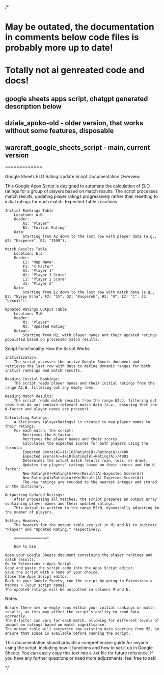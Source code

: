 /*

# May be outated, the documentation in comments below code files is probably more up to date!

# Totally not ai genreated code and docs!

## google sheets apps script, chatgpt generated description below

## dziala_spoko-old - older version, that works without some features, disposable

## warcraft_google_sheets_script - main, current version

=============



Google Sheets ELO Rating Update Script Documentation
Overview

This Google Apps Script is designed to automate the calculation of ELO ratings for a group of players based on match results. The script processes match results, updating player ratings progressively rather than resetting to initial ratings for each match.
Expected Table Locations

    Initial Rankings Table
        Location: A:B
        Header:
            A1: "Player"
            B1: "Initial Rating"
        Data:
            Starting from A2 down to the last row with player data (e.g., A2: "Kacperek", B2: "1500").

    Match Results Table
        Location: E:J
        Header:
            E1: "Map Name"
            F1: "K Factor"
            G1: "Player 1"
            H1: "Player 1 Score"
            I1: "Player 2 Score"
            J1: "Player 2"
        Data:
            Starting from E2 down to the last row with match data (e.g., E2: "Wyspy Echa", F2: "15", G2: "Kacperek", H2: "0", I2: "1", J2: "Leśnik").

    Updated Ratings Output Table
        Location: M:N
        Header:
            M1: "Player"
            N1: "Updated Rating"
        Output:
            Starting from M2, with player names and their updated ratings populated based on processed match results.

Script Functionality
How the Script Works

    Initialization:
        The script accesses the active Google Sheets document and retrieves the last row with data to define dynamic ranges for both initial rankings and match results.

    Reading Initial Rankings:
        The script reads player names and their initial ratings from the range A2:B, filtering out any empty rows.

    Reading Match Results:
        The script reads match results from the range E2:J, filtering out rows that do not contain relevant match data (i.e., ensuring that the K-factor and player names are present).

    Calculating Ratings:
        A dictionary (playerRatings) is created to map player names to their ratings.
        For each match, the script:
            Retrieves the K-factor.
            Retrieves the player names and their scores.
            Calculates the expected scores for both players using the formula:
            Expected Score(A)=11+10(Rating(B)−Rating(A))/400
            Expected Score(A)=1+10(Rating(B)−Rating(A))/4001​
            Determines the actual match results (win, loss, or draw).
            Updates the players' ratings based on their scores and the K-factor:
            New Rating(A)=Rating(A)+K×(Result(A)−Expected Score(A))
            New Rating(A)=Rating(A)+K×(Result(A)−Expected Score(A))
            The new ratings are rounded to the nearest integer and stored in the dictionary.

    Outputting Updated Ratings:
        After processing all matches, the script prepares an output array containing player names and their updated ratings.
        This output is written to the range M2:N, dynamically adjusting to the number of players.

    Setting Headers:
        The headers for the output table are set in M1 and N1 to indicate "Player" and "Updated Rating," respectively.

        ===============+

        How to Use

    Open your Google Sheets document containing the player rankings and match results.
    Go to Extensions > Apps Script.
    Copy and paste the script code into the Apps Script editor.
    Save the script with a name of your choice.
    Close the Apps Script editor.
    Back in your Google Sheets, run the script by going to Extensions > Macros > [your script name].
    The updated ratings will be outputted in columns M and N.

Notes

    Ensure there are no empty rows within your initial rankings or match results, as this may affect the script's ability to read data correctly.
    The K-factor can vary for each match, allowing for different levels of impact on ratings based on match significance.
    The output table will overwrite any existing data starting from M2, so ensure that space is available before running the script.

This documentation should provide a comprehensive guide for anyone using the script, including how it functions and how to set it up in Google Sheets. You can easily copy this text into a .txt file for future reference. If you have any further questions or need more adjustments, feel free to ask!

*/
